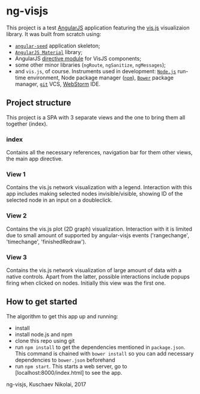 # ng-visjs

This project is a test [AngularJS][angularjs] application featuring the [vis.js][visjs] visualizaion library.
It was built from scratch using:
* [`angular-seed`][angularseed] application skeleton;
* [`AngularJS Material`][material] library;
* AngularJS [directive module][angvis] for VisJS components;
* some other minor libraries (`ngRoute`, `ngSanitize`, `ngMessages`);
* and `vis.js`, of course.
Instruments used in development: [`Node.js`][node] run-time environment, Node package manager ([`npm`][nodepm]), [`Bower`][bowerpm] package manager, [`git`][gitvcs] VCS, [WebStorm][ws] IDE.

## Project structure

This project is a SPA with 3 separate views and the one to bring them all together (index).

### index

Contains all the necessary references, navigation bar for them other views, the main app directive.

### View 1

Contains the vis.js network visualization with a legend. Interaction with this app includes making selected nodes invisible/visible, showing ID of the selected node in an input on a doubleclick.

### View 2

Contains the vis.js plot (2D graph) visualization. Interaction with it is limited due to small amount of supported by angular-visjs events ('rangechange', 'timechange', 'finishedRedraw').

### View 3

Contains the vis.js network visualization of large amount of data with a native controls. Apart from the latter, possible interactions include popups firing when clicked on nodes. Initially this view was the first one.

## How to get started

The algorithm to get this app up and running:

* install
* install node.js and npm
* clone this repo using git
* run `npm install` to get the dependencies mentioned in `package.json`. This command is chained with `bower install` so you can add necessary dependencies to `bower.json` beforehand
* run `npm start`. This starts a web server, go to [localhost:8000/index.html] to see the app.





[angularjs]: https://angularjs.org/
[visjs]: http://visjs.org/
[angularseed]: https://github.com/angular/angular-seed
[material]: https://material.angularjs.org/
[angvis]: https://github.com/visjs/angular-visjs
[node]: https://nodejs.org
[nodepm]: https://www.npmjs.com/
[bowerpm]: http://bower.io/
[gitvcs]: https://git-scm.com/
[ws]: https://www.jetbrains.com/webstorm/



ng-visjs, Kuschaev Nikolai, 2017